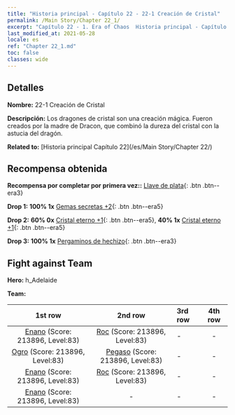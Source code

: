 ```yaml
---
title: "Historia principal - Capítulo 22 - 22-1 Creación de Cristal"
permalink: /Main Story/Chapter 22_1/
excerpt: "Capítulo 22 - 1. Era of Chaos  Historia principal - Capítulo 22_1. 22-1 Creación de Cristal"
last_modified_at: 2021-05-28
locale: es
ref: "Chapter 22_1.md"
toc: false
classes: wide
---
```


## Detalles

 **Nombre:** 22-1 Creación de Cristal

 **Descripción:** Los dragones de cristal son una creación mágica. Fueron creados por la madre de Dracon, que combinó la dureza del cristal con la astucia del dragón.

 **Related to:** [Historia principal Capítulo 22](/es/Main Story/Chapter 22/)

## Recompensa obtenida

 **Recompensa por completar por primera vez::** [Llave de plata](/ItemsES/con_693/){: .btn .btn--era3}

 **Drop 1:** **100% 1x** [Gemas secretas +2](/ItemsES/mat_79/){: .btn .btn--era5}

 **Drop 2:** **60% 0x** [Cristal eterno +1](/ItemsES/mat_73/){: .btn .btn--era5}, **40% 1x** [Cristal eterno +1](/ItemsES/mat_73/){: .btn .btn--era5}

 **Drop 3:** **100% 1x** [Pergaminos de hechizo](/ItemsES/con_694/){: .btn .btn--era3}


## Fight against Team
 **Hero:** h_Adelaide

 **Team:**


  | 1st row | 2nd row | 3rd row | 4th row |
  |:----:|:----:|:----|:----:|
  | [Enano](/es/units/Dwarf/) (Score: 213896, Level:83)  | [Roc](/es/units/Roc/) (Score: 213896, Level:83)  | - | - |
  | [Ogro](/es/units/Ogre/) (Score: 213896, Level:83)  | [Pegaso](/es/units/Pegasus/) (Score: 213896, Level:83)  | - | - |
  | [Enano](/es/units/Dwarf/) (Score: 213896, Level:83)  | [Roc](/es/units/Roc/) (Score: 213896, Level:83)  | - | - |
  | [Enano](/es/units/Dwarf/) (Score: 213896, Level:83)  | - | - | - |


